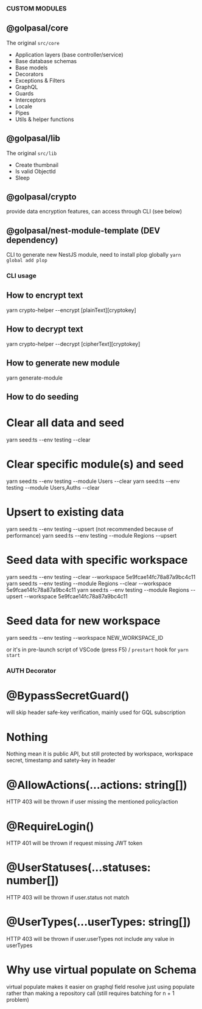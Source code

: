 ### CUSTOM MODULES

## @golpasal/core

The original `src/core`

- Application layers (base controller/service)
- Base database schemas
- Base models
- Decorators
- Exceptions & Filters
- GraphQL
- Guards
- Interceptors
- Locale
- Pipes
- Utils & helper functions

## @golpasal/lib

The original `src/lib`

- Create thumbnail
- Is valid ObjectId
- Sleep

## @golpasal/crypto

provide data encryption features, can access through CLI (see below)

## @golpasal/nest-module-template (DEV dependency)

CLI to generate new NestJS module, need to install plop globally
`yarn global add plop`

### CLI usage

## How to encrypt text

yarn crypto-helper --encrypt [plainText][cryptokey]

## How to decrypt text

yarn crypto-helper --decrypt [cipherText][cryptokey]

## How to generate new module

yarn generate-module

## How to do seeding

# Clear all data and seed

yarn seed:ts --env testing --clear

# Clear specific module(s) and seed

yarn seed:ts --env testing --module Users --clear
yarn seed:ts --env testing --module Users,Auths --clear

# Upsert to existing data

yarn seed:ts --env testing --upsert (not recommended because of performance)
yarn seed:ts --env testing --module Regions --upsert

# Seed data with specific workspace

yarn seed:ts --env testing --clear --workspace 5e9fcae14fc78a87a9bc4c11
yarn seed:ts --env testing --module Regions --clear --workspace 5e9fcae14fc78a87a9bc4c11
yarn seed:ts --env testing --module Regions --upsert --workspace 5e9fcae14fc78a87a9bc4c11

# Seed data for new workspace

yarn seed:ts --env testing --workspace NEW_WORKSPACE_ID

or it's in pre-launch script of VSCode (press F5) / `prestart` hook for `yarn start`

### AUTH Decorator

# @BypassSecretGuard()

will skip header safe-key verification, mainly used for GQL subscription

# Nothing

Nothing mean it is public API, but still protected by workspace, workspace secret, timestamp and satety-key in header

# @AllowActions(...actions: string[])

HTTP 403 will be thrown if user missing the mentioned policy/action

# @RequireLogin()

HTTP 401 will be thrown if request missing JWT token

# @UserStatuses(...statuses: number[])

HTTP 403 will be thrown if user.status not match

# @UserTypes(...userTypes: string[])

HTTP 403 will be thrown if user.userTypes not include any value in userTypes

# Why use virtual populate on Schema

virtual populate makes it easier on graphql field resolve just using populate rather than making a repository call (still requires batching for n + 1 problem)
